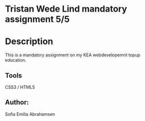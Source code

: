 # Tristan Wede Lind mandatory assignment 5/5

# Description
This is a mandatory assignment on my KEA webdevelopemnt topup education.

## Tools
CSS3 / HTML5

## Author:
Sofia Emilia Abrahamsen
